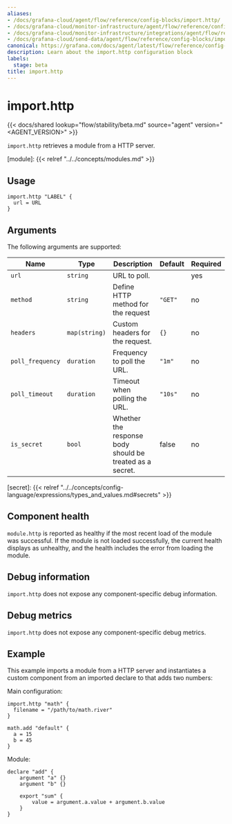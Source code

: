 ```yaml
---
aliases:
- /docs/grafana-cloud/agent/flow/reference/config-blocks/import.http/
- /docs/grafana-cloud/monitor-infrastructure/agent/flow/reference/config-blocks/import.http/
- /docs/grafana-cloud/monitor-infrastructure/integrations/agent/flow/reference/config-blocks/import.http/
- /docs/grafana-cloud/send-data/agent/flow/reference/config-blocks/import.http/
canonical: https://grafana.com/docs/agent/latest/flow/reference/config-blocks/import.http/
description: Learn about the import.http configuration block
labels:
  stage: beta
title: import.http
---
```


# import.http

{{< docs/shared lookup="flow/stability/beta.md" source="agent" version="<AGENT_VERSION>" >}}

`import.http` retrieves a module from a HTTP server.

[module]: {{< relref "../../concepts/modules.md" >}}

## Usage

```river
import.http "LABEL" {
  url = URL
}
```

## Arguments

The following arguments are supported:

Name | Type | Description | Default | Required
---- | ---- | ----------- | ------- | --------
`url` | `string` | URL to poll. | | yes
`method` | `string` | Define HTTP method for the request | `"GET"` | no
`headers` | `map(string)` | Custom headers for the request. | `{}` | no
`poll_frequency` | `duration` | Frequency to poll the URL. | `"1m"` | no
`poll_timeout` | `duration` | Timeout when polling the URL. | `"10s"` | no
`is_secret` | `bool` | Whether the response body should be treated as a secret. | false | no

[secret]: {{< relref "../../concepts/config-language/expressions/types_and_values.md#secrets" >}}

## Component health

`module.http` is reported as healthy if the most recent load of the module was successful.
If the module is not loaded successfully, the current health displays as unhealthy, and the health includes the error from loading the module.

## Debug information

`import.http` does not expose any component-specific debug information.

## Debug metrics

`import.http` does not expose any component-specific debug metrics.

## Example

This example imports a module from a HTTP server and instantiates a custom component from an imported declare to that adds two numbers:

Main configuration:

```river
import.http "math" {
  filename = "/path/to/math.river"
}

math.add "default" {
  a = 15
  b = 45
}
```

Module:

```river
declare "add" {
    argument "a" {}
    argument "b" {}

    export "sum" {
        value = argument.a.value + argument.b.value
    }
}
```